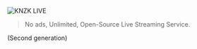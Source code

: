 ![KNZK LIVE](https://user-images.githubusercontent.com/38746192/54084345-d1668380-4372-11e9-96b9-42361b974953.gif)

> No ads, Unlimited, Open-Source Live Streaming Service.

(Second generation)
